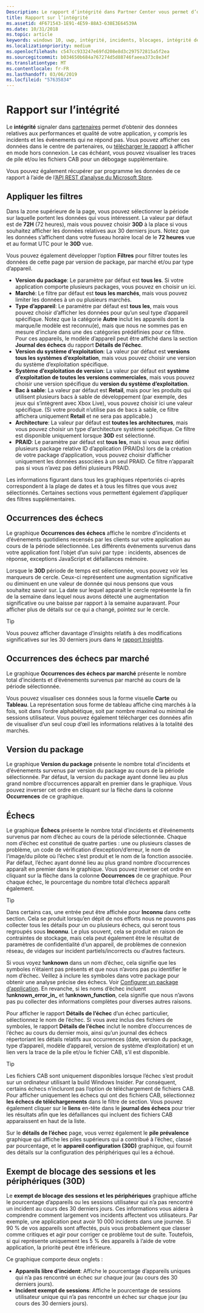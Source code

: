 ```yaml
---
Description: Le rapport d’intégrité dans Partner Center vous permet d’obtenir les données relatives aux performances et qualité de votre application, y compris les incidents et les événements qui ne répond pas.
title: Rapport sur l’intégrité
ms.assetid: 4F671543-1E91-4E59-88A3-638E3E64539A
ms.date: 10/31/2018
ms.topic: article
keywords: windows 10, uwp, intégrité, incidents, blocages, intégrité de l’application, données d’intégrité, trace de pile, fichier cab, échec, échecs, pdb, symboles
ms.localizationpriority: medium
ms.openlocfilehash: c547cc933247e69fd208e8d3c297572815a5f2ea
ms.sourcegitcommit: b034650b684a767274d5d88746faeea373c8e34f
ms.translationtype: MT
ms.contentlocale: fr-FR
ms.lasthandoff: 03/06/2019
ms.locfileid: "57635834"
---
```

# <a name="health-report"></a>Rapport sur l’intégrité

Le **intégrité** signaler dans [partenaires](https://partner.microsoft.com/dashboard) permet d’obtenir des données relatives aux performances et qualité de votre application, y compris les incidents et les événements qui ne répond pas. Vous pouvez afficher ces données dans le centre de partenaires, ou [télécharger le rapport](download-analytic-reports.md) à afficher en mode hors connexion. Le cas échéant, vous pouvez visualiser les traces de pile et/ou les fichiers CAB pour un débogage supplémentaire.

Vous pouvez également récupérer par programme les données de ce rapport à l’aide de l’[API REST d’analyse du Microsoft Store](../monetize/access-analytics-data-using-windows-store-services.md).


## <a name="apply-filters"></a>Appliquer les filtres

Dans la zone supérieure de la page, vous pouvez sélectionner la période sur laquelle portent les données qui vous intéressent. La valeur par défaut est de **72H** (72 heures), mais vous pouvez choisir **30D** à la place si vous souhaitez afficher les données relatives aux 30 derniers jours. Notez que les données s’affichent dans votre fuseau horaire local de le **72 heures** vue et au format UTC pour le **30D** vue.

Vous pouvez également développer l’option **Filtres** pour filtrer toutes les données de cette page par version de package, par marché et/ou par type d’appareil.

-   **Version du package**: Le paramètre par défaut est **tous les**. Si votre application comporte plusieurs packages, vous pouvez en choisir un ici.
-   **Marché**: Le filtre par défaut est **tous les marchés**, mais vous pouvez limiter les données à un ou plusieurs marchés.
-   **Type d’appareil**: Le paramètre par défaut est **tous les**, mais vous pouvez choisir d’afficher les données pour qu’un seul type d’appareil spécifique. Notez que la catégorie **Autre** inclut les appareils dont la marque/le modèle est reconnu(e), mais que nous ne sommes pas en mesure d’inclure dans une des catégories prédéfinies pour ce filtre. Pour ces appareils, le modèle d’appareil peut être affiché dans la section **Journal des échecs** du rapport **Détails de l’échec**.  
-   **Version du système d’exploitation**: La valeur par défaut est **versions tous les systèmes d’exploitation**, mais vous pouvez choisir une version du système d’exploitation spécifique.
-   **Système d’exploitation de version**: La valeur par défaut est **système d’exploitation de toutes les versions commerciales**, mais vous pouvez choisir une version spécifique du **version du système d’exploitation**.
-   **Bac à sable**: La valeur par défaut est **Retail**, mais pour les produits qui utilisent plusieurs bacs à sable de développement (par exemple, des jeux qui s’intègrent avec Xbox Live), vous pouvez choisir ici une valeur spécifique. (Si votre produit n’utilise pas de bacs à sable, ce filtre affichera uniquement **Retail** et ne sera pas applicable.)
-   **Architecture**: La valeur par défaut est **toutes les architectures**, mais vous pouvez choisir un type d’architecture système spécifique. Ce filtre est disponible uniquement lorsque **30D** est sélectionné.
-   **PRAID**: Le paramètre par défaut est **tous les**, mais si vous avez défini plusieurs package relative ID d’application (PRAIDs) lors de la création de votre package d’application, vous pouvez choisir d’afficher uniquement les données associées à un seul PRAID. Ce filtre n’apparaît pas si vous n’avez pas défini plusieurs PRAID.

Les informations figurant dans tous les graphiques répertoriés ci-après correspondent à la plage de dates et à tous les filtres que vous avez sélectionnés. Certaines sections vous permettent également d’appliquer des filtres supplémentaires.


## <a name="failure-hits"></a>Occurrences des échecs

Le graphique **Occurrences des échecs** affiche le nombre d’incidents et d’événements quotidiens recensés par les clients sur votre application au cours de la période sélectionnée. Les différents événements survenus dans votre application font l’objet d’un suivi par type : incidents, absences de réponse, exceptions JavaScript et défaillances mémoire.

Lorsque le **30D** période de temps est sélectionnée, vous pouvez voir les marqueurs de cercle. Ceux-ci représentent une augmentation significative ou diminuent en une valeur de donnée qui nous pensons que vous souhaitez savoir sur. La date sur lequel apparaît le cercle représente la fin de la semaine dans lequel nous avons détecté une augmentation significative ou une baisse par rapport à la semaine auparavant. Pour afficher plus de détails sur ce qui a changé, pointez sur le cercle.  

> [!TIP]
> Vous pouvez afficher davantage d’insights relatifs à des modifications significatives sur les 30 derniers jours dans le [rapport Insights](insights-report.md).

## <a name="failure-hits-by-market"></a>Occurrences des échecs par marché

Le graphique **Occurrences des échecs par marché** présente le nombre total d’incidents et d’événements survenus par marché au cours de la période sélectionnée.

Vous pouvez visualiser ces données sous la forme visuelle **Carte** ou **Tableau**. La représentation sous forme de tableau affiche cinq marchés à la fois, soit dans l’ordre alphabétique, soit par nombre maximal ou minimal de sessions utilisateur. Vous pouvez également télécharger ces données afin de visualiser d’un seul coup d’œil les informations relatives à la totalité des marchés.


## <a name="package-version"></a>Version du package

Le graphique **Version du package** présente le nombre total d’incidents et d’événements survenus par version du package au cours de la période sélectionnée. Par défaut, la version du package ayant donné lieu au plus grand nombre d’occurrences apparaît en premier dans le graphique. Vous pouvez inverser cet ordre en cliquant sur la flèche dans la colonne **Occurrences** de ce graphique.

## <a name="failures"></a>Échecs

Le graphique **Échecs** présente le nombre total d’incidents et d’événements survenus par nom d’échec au cours de la période sélectionnée. Chaque nom d’échec est constitué de quatre parties : une ou plusieurs classes de problème, un code de vérification d’exception/d’erreur, le nom de l’image/du pilote où l’échec s’est produit et le nom de la fonction associée. Par défaut, l’échec ayant donné lieu au plus grand nombre d’occurrences apparaît en premier dans le graphique. Vous pouvez inverser cet ordre en cliquant sur la flèche dans la colonne **Occurrences** de ce graphique. Pour chaque échec, le pourcentage du nombre total d’échecs apparaît également.

> [!TIP]
> Dans certains cas, une entrée peut être affichée pour **Inconnu** dans cette section. Cela se produit lorsqu’en dépit de nos efforts nous ne pouvons pas collecter tous les détails pour un ou plusieurs échecs, qui seront tous regroupés sous **Inconnu**. Le plus souvent, cela se produit en raison de contraintes de stockage, mais cela peut également être le résultat de paramètres de confidentialité d’un appareil, de problèmes de connexion réseau, de vidages sur incident partiels/incorrects ou d’autres facteurs.
>
> Si vous voyez **!unknown** dans un nom d’échec, cela signifie que les symboles n’étaient pas présents et que nous n’avons pas pu identifier le nom d’échec. Veillez à inclure les symboles dans votre package pour obtenir une analyse précise des échecs. Voir [Configurer un package d’application](../packaging/packaging-uwp-apps.md#configure-an-app-package). En revanche, si les noms d’échec incluent **!unknown_error_in_** et **!unknown_function**, cela signifie que nous n’avons pas pu collecter des informations complètes pour diverses autres raisons.

Pour afficher le rapport **Détails de l’échec** d’un échec particulier, sélectionnez le nom de l’échec. Si vous avez inclus des fichiers de symboles, le rapport **Détails de l’échec** inclut le nombre d’occurrences de l’échec au cours du dernier mois, ainsi qu’un journal des échecs répertoriant les détails relatifs aux occurrences (date, version du package, type d’appareil, modèle d’appareil, version de système d’exploitation) et un lien vers la trace de la pile et/ou le fichier CAB, s’il est disponible.

> [!TIP]
> Les fichiers CAB sont uniquement disponibles lorsque l’échec s’est produit sur un ordinateur utilisant la build Windows Insider. Par conséquent, certains échecs n’incluront pas l’option de téléchargement de fichiers CAB. Pour afficher uniquement les échecs qui ont des fichiers CAB, sélectionnez **les échecs de téléchargements** dans le filtre de section. Vous pouvez également cliquer sur le **liens** en-tête dans le **journal des échecs** pour trier les résultats afin que les défaillances qui incluent des fichiers CAB apparaissent en haut de la liste.

Sur le **détails de l’échec** page, vous verrez également le **pile prévalence** graphique qui affiche les piles supérieurs qui a contribué à l’échec, classé par pourcentage, et le **appareil configuration (30D)** graphique, qui fournit des détails sur la configuration des périphériques qui les a échoué. 


## <a name="crash-free-sessions-and-devices-30d"></a>Exempt de blocage des sessions et les périphériques (30D)

Le **exempt de blocage des sessions et les périphériques** graphique affiche le pourcentage d’appareils ou les sessions utilisateur qui n’a pas rencontré un incident au cours des 30 derniers jours. Ces informations vous aidera à comprendre comment largement vos incidents affectent vos utilisateurs. Par exemple, une application peut avoir 10 000 incidents dans une journée. Si 90 % de vos appareils sont affectés, puis vous probablement que classer comme critiques et agir pour corriger ce problème tout de suite. Toutefois, si qui représente uniquement les 5 % des appareils à l’aide de votre application, la priorité peut être inférieure.

Ce graphique comporte deux onglets :
- **Appareils libre d’incident**: Affiche le pourcentage d’appareils uniques qui n’a pas rencontré un échec sur chaque jour (au cours des 30 derniers jours).
- **Incident exempt de sessions**: Affiche le pourcentage de sessions utilisateur unique qui n’a pas rencontré un échec sur chaque jour (au cours des 30 derniers jours).


 

 
